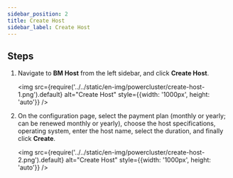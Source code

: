 ```yaml
---
sidebar_position: 2
title: Create Host
sidebar_label: Create Host
---
```


## Steps

1. Navigate to **BM Host** from the left sidebar, and click **Create Host**.

   <img src={require('../../static/en-img/powercluster/create-host-1.png').default} alt="Create Host" style={{width: '1000px', height: 'auto'}} />

2. On the configuration page, select the payment plan (monthly or yearly; can be renewed monthly or yearly), choose the host specifications, operating system, enter the host name, select the duration, and finally click **Create**.

   <img src={require('../../static/en-img/powercluster/create-host-2.png').default} alt="Create Host" style={{width: '1000px', height: 'auto'}} />
